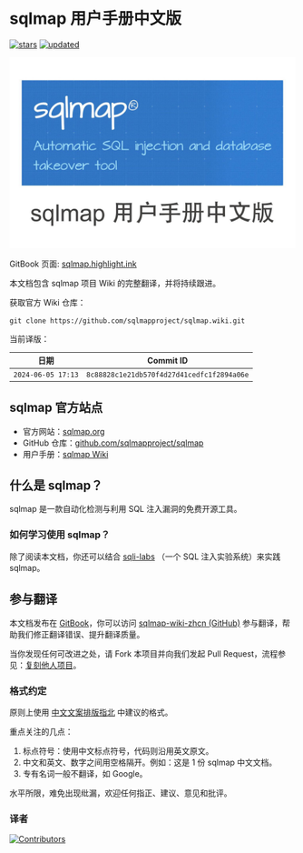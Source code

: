 # sqlmap 用户手册中文版

[![stars](https://img.shields.io/github/stars/highlightink/sqlmap-wiki-zhcn.svg)](https://github.com/highlightink/sqlmap-wiki-zhcn)
[![updated](https://img.shields.io/github/last-commit/highlightink/sqlmap-wiki-zhcn/master.svg?color=%23c16927&label=updated)](https://github.com/highlightink/sqlmap-wiki-zhcn/commits/master)

![封面](cover_readme.jpg)

[repo]: https://github.com/highlightink/sqlmap-wiki-zhcn
[host]: https://sqlmap.highlight.ink/

GitBook 页面: [sqlmap.highlight.ink][host]

本文档包含 sqlmap 项目 Wiki 的完整翻译，并将持续跟进。

获取官方 Wiki 仓库：

```shell
git clone https://github.com/sqlmapproject/sqlmap.wiki.git
```

当前译版：

| 日期               | Commit ID                                  |
| ------------------ | ------------------------------------------ |
| `2024-06-05 17:13` | `8c88828c1e21db570f4d27d41cedfc1f2894a06e` |

## sqlmap 官方站点

* 官方网站：[sqlmap.org](http://sqlmap.org/)
* GitHub 仓库：[github.com/sqlmapproject/sqlmap](https://github.com/sqlmapproject/sqlmap)
* 用户手册：[sqlmap Wiki](https://github.com/sqlmapproject/sqlmap/wiki)

## 什么是 sqlmap？

sqlmap 是一款自动化检测与利用 SQL 注入漏洞的免费开源工具。

### 如何学习使用 sqlmap？

除了阅读本文档，你还可以结合 [sqli-labs](https://github.com/Audi-1/sqli-labs)
（一个 SQL 注入实验系统）来实践 sqlmap。

## 参与翻译

本文档发布在 [GitBook][host]，你可以访问 [sqlmap-wiki-zhcn (GitHub)][repo]
参与翻译，帮助我们修正翻译错误、提升翻译质量。

当你发现任何可改进之处，请 Fork 本项目并向我们发起 Pull Request，流程参见：[复刻他人项目](https://itechub.gitbook.io/github-guides-zhcn/forking-projects/intro)。

### 格式约定

原则上使用 [中文文案排版指北](https://github.com/mzlogin/chinese-copywriting-guidelines) 中建议的格式。

重点关注的几点：

1. 标点符号：使用中文标点符号，代码则沿用英文原文。
2. 中文和英文、数字之间用空格隔开。例如：这是 1 份 sqlmap 中文文档。
3. 专有名词一般不翻译，如 Google。

水平所限，难免出现纰漏，欢迎任何指正、建议、意见和批评。

### 译者

[![Contributors](https://contrib.rocks/image?repo=highlightink/sqlmap-wiki-zhcn)](https://github.com/highlightink/sqlmap-wiki-zhcn/graphs/contributors)
